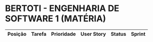 # BERTOTI - ENGENHARIA DE SOFTWARE 1 (MATÉRIA)

| Posição | Tarefa | Prioridade | User Story | Status | Sprint |
|:-------:|:------:|:----------:|:----------:|:------:|:------:|
